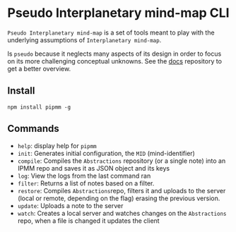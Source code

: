 # Pseudo Interplanetary mind-map CLI

`Pseudo Interplanetary mind-map` is a set of tools meant to play with the underlying assumptions of `Interplanetary mind-map`.

Is `pseudo` because it neglects many aspects of its design in order to focus on its more challenging conceptual unknowns.  See the [docs](https://github.com/interplanetarymindmap/docs) repository to get a better overview.

## Install

```
npm install pipmm -g
```

## Commands

- `help`: display help for `pipmm`
- `init`: Generates initial configuration, the `MID` (mind-identifier)
- `compile`: Compiles the `Abstractions` repository (or a single note) into an IPMM repo and saves it as JSON object and its keys
- `log`: View the logs from the last command ran
- `filter`: Returns a list of notes based on a filter.
- `restore`: Compiles `Abstractions`repo, filters it and uploads to the server (local or remote, depending on the flag) erasing the previous version.
- `update`: Uploads a note to the server
- `watch`: Creates a local server and watches changes on the `Abstractions` repo, when a file is changed it updates the client
